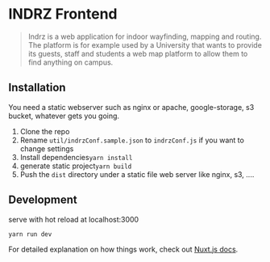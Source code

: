 # INDRZ Frontend

> Indrz is a web application for indoor wayfinding, mapping and routing. The platform is for example used by a University that wants to provide its guests, staff and students a web map platform to allow them to find anything on campus.

## Installation
You need a static webserver such as nginx or apache, google-storage, s3 bucket, whatever gets you going.

1. Clone the repo
1. Rename `util/indrzConf.sample.json` to `indrzConf.js` if you want to change settings
1. Install dependencies`yarn install`
1. generate static project`yarn build`
1. Push the `dist` directory under a static file web server like nginx, s3, ....

## Development
serve with hot reload at localhost:3000

`yarn run dev`


For detailed explanation on how things work, check out [Nuxt.js docs](https://nuxtjs.org).
